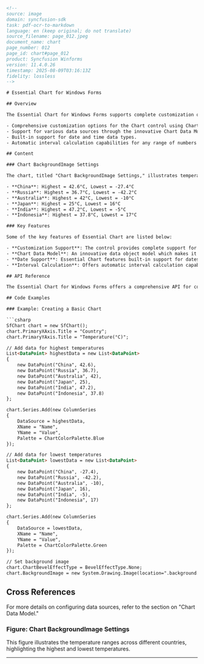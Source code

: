 ```html
<!-- 
source: image
domain: syncfusion-sdk
task: pdf-ocr-to-markdown
language: en (keep original; do not translate)
source_filename: page_012.jpeg
document_name: chart
page_number: 012
page_id: chart#page_012
product: Syncfusion Winforms
version: 11.4.0.26
timestamp: 2025-08-09T03:16:13Z
fidelity: lossless
-->

# Essential Chart for Windows Forms

## Overview

The Essential Chart for Windows Forms supports complete customization of the Chart control through Chart Wizard at design time and runtime. Key features include:

- Comprehensive customization options for the Chart control using Chart Wizard.
- Support for various data sources through the innovative Chart Data Model.
- Built-in support for date and time data types.
- Automatic interval calculation capabilities for any range of numbers or dates.

## Content

### Chart BackgroundImage Settings

The chart, titled "Chart BackgroundImage Settings," illustrates temperature ranges across different countries. The chart shows both highest and lowest temperatures for each country, with a legend indicating紫色 for the highest and green for the lowest values. The temperature is measured in degrees Celsius, and the chart background features a snowy landscape. Key data points are as follows:

- **China**: Highest = 42.6°C, Lowest = -27.4°C
- **Russia**: Highest = 36.7°C, Lowest = -42.2°C
- **Australia**: Highest = 42°C, Lowest = -10°C
- **Japan**: Highest = 25°C, Lowest = 16°C
- **India**: Highest = 47.2°C, Lowest = -5°C
- **Indonesia**: Highest = 37.8°C, Lowest = 17°C

### Key Features

Some of the key features of Essential Chart are listed below:

- **Customization Support**: The control provides complete support for customization of the Chart control through Chart Wizard at design time and also at run time. Chart Wizard comes with a new Office look and feel.
- **Chart Data Model**: An innovative data object model which makes it easy to populate the chart with any kind of data source.
- **Date Support**: Essential Chart features built-in support for dates. The data type of any series that is plotted on the chart can be set to DateTime.
- **Interval Calculation**: Offers automatic interval calculation capabilities for any range of numbers or dates. This calculation can be overridden by explicit allocation of ranges and intervals.

## API Reference

The Essential Chart for Windows Forms offers a comprehensive API for configuring and customizing the Chart control. Key elements include properties for setting data sources, series types, and styles, as well as methods for data binding and manipulation. The API also supports advanced features such as color customization, background image settings, and interactive chart elements.

## Code Examples

### Example: Creating a Basic Chart

```csharp
SfChart chart = new SfChart();
chart.PrimaryXAxis.Title = "Country";
chart.PrimaryYAxis.Title = "Temperature(°C)";

// Add data for highest temperatures
List<DataPoint> highestData = new List<DataPoint> 
{
    new DataPoint("China", 42.6),
    new DataPoint("Russia", 36.7),
    new DataPoint("Australia", 42),
    new DataPoint("Japan", 25),
    new DataPoint("India", 47.2),
    new DataPoint("Indonesia", 37.8)
};

chart.Series.Add(new ColumnSeries
{
    DataSource = highestData,
    XName = "Name",
    YName = "Value",
    Palette = ChartColorPalette.Blue
});

// Add data for lowest temperatures
List<DataPoint> lowestData = new List<DataPoint> 
{
    new DataPoint("China", -27.4),
    new DataPoint("Russia", -42.2),
    new DataPoint("Australia", -10),
    new DataPoint("Japan", 16),
    new DataPoint("India", -5),
    new DataPoint("Indonesia", 17)
};

chart.Series.Add(new ColumnSeries
{
    DataSource = lowestData,
    XName = "Name",
    YName = "Value",
    Palette = ChartColorPalette.Green
});

// Set background image
chart.ChartBevelEffectType = BevelEffectType.None;
chart.BackgroundImage = new System.Drawing.Image(location=".background.jpeg");
```

## Cross References

For more details on configuring data sources, refer to the section on "Chart Data Model."

### Figure: Chart BackgroundImage Settings
This figure illustrates the temperature ranges across different countries, highlighting the highest and lowest temperatures.

---

<!-- tags: [winforms, chart, backgroundimage,气温范围,数据模型,日期支持,区间计算,数据可视化] keywords: [chart wizard, data model, date support, interval calculation, temperature range, customizing chart, winforms, syncfusion] -->
```